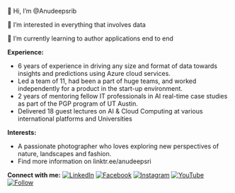 👋 Hi, I’m @Anudeepsrib

👀 I’m interested in everything that involves data

🌱 I’m currently learning to author applications end to end

**Experience:**
- 6 years of experience in driving any size and format of data towards insights and predictions using Azure cloud services. 
- Led a team of 11, had been a part of huge teams, and worked independently for a product in the start-up environment. 
- 2 years of mentoring fellow IT professionals in AI real-time case studies as part of the PGP program of UT Austin.
- Delivered 18 guest lectures on AI & Cloud Computing at various international platforms and Universities

**Interests:**
- A passionate photographer who loves exploring new perspectives of nature, landscapes and fashion.
- Find more information on linktr.ee/anudeepsri

**Connect with me:**
[![LinkedIn](https://img.shields.io/badge/LinkedIn-0077B5?style=for-the-badge&style=social&logo=linkedin&logoColor=white)](https://www.linkedin.com/in/anudeepsri)
[![Facebook](https://img.shields.io/badge/Facebook-1877F2?style=for-the-badge&style=social&logo=facebook&logoColor=white)](http://facebook.com/anudeepai/)
[![Instagram](https://img.shields.io/badge/Instagram-E4405F?style=for-the-badge&style=social&logo=instagram&logoColor=white)](https://www.instagram.com/anudeep.ai/)
[![YouTube](https://img.shields.io/youtube/channel/subscribers/UCW1rT3pmWO9mGIE1S2tJVow?style=social)](http://youtube.com/c/AnudeepsriBathina)
[![Follow](https://img.shields.io/twitter/follow/AnudeepSriB?style=social)](https://www.twitter.com/anudeepsrib)
